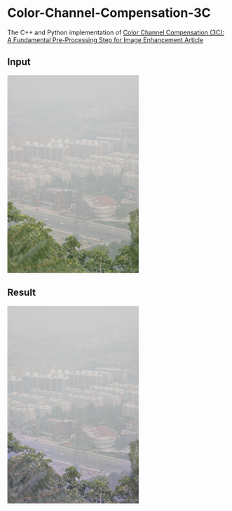 # Color-Channel-Compensation-3C
The C++ and Python implementation of [Color Channel Compensation (3C): A Fundamental Pre-Processing Step for Image Enhancement Article](https://ieeexplore.ieee.org/stamp/stamp.jsp?tp=&arnumber=8901447)


## Input
[<img src="https://github.com/batuhanberkayaydin/Color-Channel-Compensation-3C/blob/main/inputs/cityscape_input.png" width="300"/>](cityscape_input.png)

## Result
[<img src="https://github.com/batuhanberkayaydin/Color-Channel-Compensation-3C/blob/main/results/resultCpp.png" width="300"/>](resultCpp.png)
